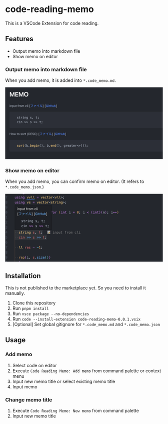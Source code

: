 # code-reading-memo

This is a VSCode Extension for code reading.

## Features

- Output memo into markdown file
- Show memo on editor

### Output memo into markdown file

When you add memo, it is added into `*.code_memo.md`.

![DEMO for ](./demo2.png)

### Show memo on editor

When you add memo, you can confirm memo on editor.
(It refers to `*.code_memo.json`.)

![DEMO](./demo1.png)

## Installation

This is not published to the marketplace yet.
So you need to install it manually.

1. Clone this repository
2. Run `pnpm install`
3. Run `vsce package --no-dependencies`
4. Run `code --install-extension code-reading-memo-0.0.1.vsix`
5. [Optional] Set global gitignore for `*.code_memo.md` and `*.code_memo.json`

## Usage

### Add memo

1. Select code on editor
2. Execute `Code Reading Memo: Add memo` from command palette or context menu
3. Input new memo title or select existing memo title
4. Input memo

### Change memo title

1. Execute `Code Reading Memo: New memo` from command palette
2. Input new memo title
